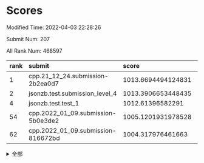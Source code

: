 # Scores

Modified Time: 2022-04-03 22:28:26

Submit Num: 207

All Rank Num: 468597

| rank |               submit               |       score        |       sigma        | pk_num |
| :--- | :--------------------------------- | :----------------- | :----------------- | :----- |
| 1    | cpp.21_12_24.submission-2b2ea0d7   | 1013.6694494124831 | 0.8240757350563013 | 9058   |
| 2    | jsonzb.test.submission_level_4     | 1013.3906653448435 | 0.8248728991099248 | 9055   |
| 4    | jsonzb.test.test_1                 | 1012.61396582291   | 0.818136196839012  | 9052   |
| 54   | cpp.2022_01_09.submission-5b0e3de2 | 1005.1201931978528 | 0.7265136462735301 | 9056   |
| 62   | cpp.2022_01_09.submission-816672bd | 1004.317976461663  | 0.7098446380418831 | 9058   |


<details>
<summary>全部</summary>

| rank |                 submit                 |       score        |       sigma        | pk_num |
| :--- | :------------------------------------- | :----------------- | :----------------- | :----- |
| 1    | cpp.21_12_24.submission-2b2ea0d7       | 1013.6694494124831 | 0.8240757350563013 | 9058   |
| 2    | jsonzb.test.submission_level_4         | 1013.3906653448435 | 0.8248728991099248 | 9055   |
| 3    | gobigger.level_3.submission_level_3_26 | 1012.6387752501587 | 0.7735478658520627 | 9050   |
| 4    | jsonzb.test.test_1                     | 1012.61396582291   | 0.818136196839012  | 9052   |
| 5    | gobigger.level_3.submission_level_3_0  | 1011.8875037276231 | 0.7792742918636751 | 9058   |
| 6    | gobigger.level_3.submission_level_3_11 | 1011.5715505186978 | 0.7916234849305065 | 9054   |
| 7    | gobigger.level_3.submission_level_3_8  | 1011.4651926969948 | 0.7862542040462677 | 9057   |
| 8    | gobigger.level_3.submission_level_3_37 | 1011.2016901886844 | 0.7641996926107337 | 9058   |
| 9    | gobigger.level_3.submission_level_3_6  | 1011.0268465744538 | 0.7768535670172382 | 9057   |
| 10   | gobigger.level_3.submission_level_3_32 | 1011.0123217071363 | 0.7736297518494089 | 9058   |
| 11   | gobigger.level_3.submission_level_3_31 | 1010.9746102962298 | 0.7653775190656739 | 9050   |
| 12   | gobigger.level_3.submission_level_3_22 | 1010.9253845041105 | 0.7477857648326458 | 9059   |
| 13   | gobigger.level_3.submission_level_3_17 | 1010.8015743573133 | 0.767357698860007  | 9054   |
| 14   | gobigger.level_3.submission_level_3_40 | 1010.706336562919  | 0.750918353417232  | 9054   |
| 15   | gobigger.level_3.submission_level_3_48 | 1010.5525119253992 | 0.7582621789381963 | 9055   |
| 16   | gobigger.level_3.submission_level_3_25 | 1010.5414966003491 | 0.752412021297879  | 9053   |
| 17   | gobigger.level_3.submission_level_3_21 | 1010.499891073624  | 0.75778178066985   | 9058   |
| 18   | gobigger.level_3.submission_level_3_16 | 1010.4991207195768 | 0.761930846338628  | 9054   |
| 19   | gobigger.level_3.submission_level_3_23 | 1010.4752443219304 | 0.7546320468260532 | 9055   |
| 20   | gobigger.level_3.submission_level_3_12 | 1010.343606267109  | 0.7485070682379245 | 9056   |
| 21   | gobigger.level_3.submission_level_3_33 | 1010.2996575217826 | 0.7491631859216779 | 9050   |
| 22   | gobigger.level_3.submission_level_3_41 | 1010.2965972949465 | 0.7594365865173033 | 9059   |
| 23   | gobigger.level_3.submission_level_3_18 | 1010.2450523452236 | 0.7670987676980874 | 9060   |
| 24   | gobigger.level_3.submission_level_3_27 | 1010.1408427164258 | 0.7680888883876701 | 9055   |
| 25   | gobigger.level_3.submission_level_3_43 | 1010.1195986275288 | 0.7391735364746703 | 9050   |
| 26   | gobigger.level_3.submission_level_3_39 | 1010.0725803422883 | 0.7719992008465475 | 9052   |
| 27   | gobigger.level_3.submission_level_3_46 | 1010.0654444941044 | 0.7649933762394024 | 9057   |
| 28   | gobigger.level_3.submission_level_3_49 | 1010.0149062177861 | 0.7412753604480607 | 9056   |
| 29   | gobigger.level_3.submission_level_3_45 | 1009.819537400092  | 0.755377866780314  | 9060   |
| 30   | gobigger.level_3.submission_level_3_24 | 1009.8163222044652 | 0.7536358845983087 | 9052   |
| 31   | gobigger.level_3.submission_level_3_1  | 1009.6312087150518 | 0.7317216973925159 | 9057   |
| 32   | gobigger.level_3.submission_level_3_14 | 1009.6287995722472 | 0.7314821046248041 | 9058   |
| 33   | gobigger.level_3.submission_level_3_35 | 1009.6042125135971 | 0.7799546698440677 | 9058   |
| 34   | gobigger.level_3.submission_level_3_47 | 1009.5937555661092 | 0.7705165300453489 | 9056   |
| 35   | gobigger.level_3.submission_level_3_10 | 1009.5708690869897 | 0.7369871940874299 | 9055   |
| 36   | gobigger.level_3.submission_level_3_44 | 1009.5387992728841 | 0.7517207328931594 | 9061   |
| 37   | gobigger.level_3.submission_level_3_5  | 1009.5253311083713 | 0.759102548301818  | 9057   |
| 38   | gobigger.level_3.submission_level_3_13 | 1009.4920603556996 | 0.7592147118366591 | 9058   |
| 39   | gobigger.level_3.submission_level_3_42 | 1009.486622976225  | 0.7517285397764573 | 9054   |
| 40   | gobigger.level_3.submission_level_3_20 | 1009.4612375810269 | 0.7446199947408972 | 9056   |
| 41   | gobigger.level_3.submission_level_3_7  | 1009.3696148415971 | 0.7428330791276118 | 9057   |
| 42   | gobigger.level_3.submission_level_3_2  | 1009.3073711714669 | 0.7607919705423875 | 9055   |
| 43   | gobigger.level_3.submission_level_3_4  | 1009.2731421423845 | 0.7390385588570246 | 9055   |
| 44   | gobigger.level_3.submission_level_3_38 | 1009.2654811174801 | 0.7414837448514553 | 9057   |
| 45   | gobigger.level_3.submission_level_3_15 | 1009.2047030222425 | 0.7603606446277509 | 9051   |
| 46   | gobigger.level_3.submission_level_3_28 | 1009.0371214951598 | 0.7366919507641392 | 9058   |
| 47   | gobigger.level_3.submission_level_3_9  | 1008.9653000352831 | 0.7322228103261953 | 9057   |
| 48   | gobigger.level_3.submission_level_3_36 | 1008.8095118571845 | 0.7510183918994893 | 9057   |
| 49   | gobigger.level_3.submission_level_3_19 | 1008.6440602375636 | 0.7428602917528002 | 9056   |
| 50   | gobigger.level_3.submission_level_3_30 | 1008.5535507338396 | 0.7482940094925753 | 9056   |
| 51   | gobigger.level_3.submission_level_3_34 | 1008.5023336843235 | 0.742234624698808  | 9055   |
| 52   | gobigger.level_3.submission_level_3_3  | 1008.3660229984201 | 0.72553930207911   | 9055   |
| 53   | gobigger.level_3.submission_level_3_29 | 1008.1650501206043 | 0.7355556464709072 | 9060   |
| 54   | cpp.2022_01_09.submission-5b0e3de2     | 1005.1201931978528 | 0.7265136462735301 | 9056   |
| 55   | gobigger.level_1.submission_level_1_29 | 1004.7971553001975 | 0.7241835091927881 | 9058   |
| 56   | gobigger.level_1.submission_level_1_42 | 1004.6121742882746 | 0.7108923757759786 | 9051   |
| 57   | gobigger.level_1.submission_level_1_12 | 1004.6024587344663 | 0.7070236966682923 | 9056   |
| 58   | gobigger.level_1.submission_level_1_34 | 1004.5349227310124 | 0.721892999499761  | 9052   |
| 59   | gobigger.level_1.submission_level_1_43 | 1004.4948390220359 | 0.7142797676609306 | 9059   |
| 60   | gobigger.level_1.submission_level_1_46 | 1004.434236752803  | 0.7189120047561992 | 9055   |
| 61   | gobigger.level_1.submission_level_1_33 | 1004.3851029597888 | 0.7169253919585452 | 9057   |
| 62   | cpp.2022_01_09.submission-816672bd     | 1004.317976461663  | 0.7098446380418831 | 9058   |
| 63   | gobigger.level_1.submission_level_1_44 | 1004.2706411727353 | 0.7218679631746523 | 9055   |
| 64   | gobigger.level_1.submission_level_1_15 | 1004.2343173407908 | 0.7249451005808927 | 9059   |
| 65   | gobigger.level_1.submission_level_1_13 | 1004.2020730928257 | 0.7077759862431365 | 9054   |
| 66   | gobigger.level_1.submission_level_1_24 | 1004.1767465232421 | 0.727152610823583  | 9052   |
| 67   | gobigger.level_1.submission_level_1_38 | 1004.1598610263346 | 0.7180646821464319 | 9055   |
| 68   | gobigger.level_1.submission_level_1_27 | 1004.1033694258607 | 0.724101018637197  | 9055   |
| 69   | gobigger.level_1.submission_level_1_11 | 1004.0513043978565 | 0.7134478568809656 | 9053   |
| 70   | gobigger.level_1.submission_level_1_21 | 1004.0496908105671 | 0.7144726158417909 | 9053   |
| 71   | gobigger.level_1.submission_level_1_40 | 1004.045041333943  | 0.7201488891970926 | 9053   |
| 72   | gobigger.level_1.submission_level_1_47 | 1003.8886815528015 | 0.713446979518779  | 9052   |
| 73   | gobigger.level_1.submission_level_1_41 | 1003.8454143340468 | 0.7101571656227674 | 9055   |
| 74   | gobigger.level_1.submission_level_1_39 | 1003.8436053999758 | 0.725396383447193  | 9054   |
| 75   | gobigger.level_1.submission_level_1_49 | 1003.7831256494503 | 0.7208350441622045 | 9053   |
| 76   | gobigger.level_1.submission_level_1_31 | 1003.7606819943306 | 0.7123971725244806 | 9055   |
| 77   | gobigger.level_1.submission_level_1_37 | 1003.7299309661067 | 0.7241901366442413 | 9055   |
| 78   | gobigger.level_1.submission_level_1_32 | 1003.7167928501896 | 0.7244021851789777 | 9051   |
| 79   | gobigger.level_1.submission_level_1_26 | 1003.6053598615365 | 0.721631630071065  | 9054   |
| 80   | gobigger.level_1.submission_level_1_6  | 1003.55750786284   | 0.7081222503468468 | 9057   |
| 81   | gobigger.level_1.submission_level_1_2  | 1003.467990012292  | 0.7032080511592056 | 9057   |
| 82   | gobigger.level_1.submission_level_1_35 | 1003.4639817999372 | 0.7155321446238474 | 9057   |
| 83   | gobigger.level_1.submission_level_1_14 | 1003.3498338602009 | 0.7148638663654043 | 9052   |
| 84   | gobigger.level_1.submission_level_1_20 | 1003.3180073768209 | 0.7074103544107954 | 9054   |
| 85   | gobigger.level_1.submission_level_1_10 | 1003.2863241723908 | 0.7151119628776312 | 9052   |
| 86   | gobigger.level_1.submission_level_1_28 | 1003.2427134916779 | 0.71955794260222   | 9056   |
| 87   | gobigger.level_1.submission_level_1_45 | 1003.2114002866618 | 0.7386400045559027 | 9059   |
| 88   | gobigger.level_1.submission_level_1_1  | 1003.1908009245478 | 0.7218370695970358 | 9055   |
| 89   | gobigger.level_1.submission_level_1_17 | 1003.0483159530717 | 0.7194360577660766 | 9054   |
| 90   | gobigger.level_1.submission_level_1_25 | 1002.8831499547227 | 0.7102042839058927 | 9057   |
| 91   | gobigger.level_1.submission_level_1_19 | 1002.8803528780848 | 0.7077414584988034 | 9057   |
| 92   | gobigger.level_1.submission_level_1_36 | 1002.8676270046461 | 0.7118996901554339 | 9056   |
| 93   | gobigger.level_1.submission_level_1_3  | 1002.7755498324752 | 0.7113004457531507 | 9054   |
| 94   | gobigger.level_1.submission_level_1_9  | 1002.6959512399087 | 0.7103486911642001 | 9057   |
| 95   | gobigger.level_1.submission_level_1_8  | 1002.6774417736042 | 0.7187731882654055 | 9050   |
| 96   | gobigger.level_1.submission_level_1_0  | 1002.5541839760119 | 0.7121462424802633 | 9058   |
| 97   | gobigger.level_1.submission_level_1_7  | 1002.5440768612283 | 0.7092431004389034 | 9063   |
| 98   | gobigger.level_1.submission_level_1_30 | 1002.4816912580777 | 0.7288738494977977 | 9056   |
| 99   | gobigger.level_1.submission_level_1_5  | 1002.4075059685231 | 0.7149284174752496 | 9053   |
| 100  | gobigger.level_1.submission_level_1_4  | 1002.120498212948  | 0.7011168332965484 | 9054   |
| 101  | gobigger.level_1.submission_level_1_18 | 1001.88907211383   | 0.7195927491695865 | 9055   |
| 102  | gobigger.level_1.submission_level_1_23 | 1001.8734518740322 | 0.7036562752950926 | 9056   |
| 103  | gobigger.level_1.submission_level_1_16 | 1001.8631868475208 | 0.7168828068436874 | 9057   |
| 104  | gobigger.level_1.submission_level_1_22 | 1001.7128580316522 | 0.7098780302589591 | 9054   |
| 105  | gobigger.level_1.submission_level_1_48 | 1001.4124956954906 | 0.7207973372433756 | 9058   |
| 106  | gobigger.random.submission_random_14   | 997.5356134409041  | 0.7040144263894366 | 9054   |
| 107  | gobigger.random.submission_random_48   | 997.1645588522216  | 0.702533026592505  | 9054   |
| 108  | gobigger.random.submission_random_13   | 996.9623498031507  | 0.7137384456620474 | 9057   |
| 109  | gobigger.random.submission_random_12   | 996.9393261650939  | 0.7153432197653092 | 9055   |
| 110  | gobigger.random.submission_random_3    | 996.822428342498   | 0.7150889400437036 | 9055   |
| 111  | gobigger.random.submission_random_31   | 996.6884805078972  | 0.7161174959050288 | 9053   |
| 112  | gobigger.random.submission_random_42   | 996.6648055471617  | 0.7253777478495194 | 9055   |
| 113  | gobigger.random.submission_random_9    | 996.6240403178738  | 0.6931067004147633 | 9056   |
| 114  | gobigger.random.submission_random_6    | 996.6230855712847  | 0.7223395714120009 | 9054   |
| 115  | gobigger.random.submission_random_46   | 996.5878546477453  | 0.7066365760587398 | 9054   |
| 116  | gobigger.random.submission_random_7    | 996.5061982625975  | 0.705480234197295  | 9056   |
| 117  | gobigger.random.submission_random_30   | 996.5007549457273  | 0.6980553982814206 | 9055   |
| 118  | gobigger.random.submission_random_26   | 996.4996994786693  | 0.6943787924209659 | 9054   |
| 119  | gobigger.random.submission_random_10   | 996.4062110869933  | 0.7163910475476218 | 9050   |
| 120  | gobigger.random.submission_random_16   | 996.4000676309153  | 0.7290803836271634 | 9054   |
| 121  | gobigger.random.submission_random_49   | 996.3919191748455  | 0.7229325816460658 | 9061   |
| 122  | gobigger.random.submission_random_11   | 996.336052675837   | 0.701414283722402  | 9051   |
| 123  | gobigger.random.submission_random_47   | 996.3129461088503  | 0.7105380753293054 | 9055   |
| 124  | gobigger.random.submission_random_24   | 996.2823378908785  | 0.7082308729243654 | 9053   |
| 125  | gobigger.random.submission_random_2    | 996.2436933569521  | 0.7142091013214067 | 9057   |
| 126  | gobigger.random.submission_random_45   | 996.1572363243191  | 0.7185405828335315 | 9051   |
| 127  | gobigger.random.submission_random_28   | 996.1558251924173  | 0.7236673839662958 | 9061   |
| 128  | gobigger.random.submission_random_4    | 996.1530923159501  | 0.7099447004918112 | 9054   |
| 129  | gobigger.random.submission_random_27   | 996.1431005802771  | 0.7199668646722156 | 9052   |
| 130  | gobigger.random.submission_random_15   | 996.1128726190242  | 0.7182545312910955 | 9055   |
| 131  | gobigger.random.submission_random_22   | 996.1072808771818  | 0.6984723250056425 | 9050   |
| 132  | gobigger.random.submission_random_5    | 996.0598222271842  | 0.7052236117393135 | 9050   |
| 133  | gobigger.random.submission_random_23   | 995.9147025465677  | 0.7212786803471664 | 9059   |
| 134  | gobigger.random.submission_random_44   | 995.8833451469857  | 0.7187520466766613 | 9056   |
| 135  | gobigger.random.submission_random_34   | 995.8373503887553  | 0.707723533049129  | 9056   |
| 136  | gobigger.random.submission_random_0    | 995.7850212698097  | 0.7113647191882789 | 9055   |
| 137  | gobigger.random.submission_random_36   | 995.7348754428612  | 0.7166094605781299 | 9051   |
| 138  | gobigger.random.submission_random_1    | 995.7217992487112  | 0.6951689327660763 | 9051   |
| 139  | gobigger.random.submission_random_29   | 995.7167620106218  | 0.7184738108633023 | 9052   |
| 140  | gobigger.random.submission_random_41   | 995.7154396001366  | 0.7100364039644547 | 9057   |
| 141  | gobigger.random.submission_random_8    | 995.7074585828054  | 0.7236909985624171 | 9056   |
| 142  | gobigger.random.submission_random_17   | 995.5598857984427  | 0.7044292968681484 | 9053   |
| 143  | gobigger.random.submission_random_33   | 995.4131878562647  | 0.7174786903394018 | 9058   |
| 144  | gobigger.random.submission_random_38   | 995.404069401507   | 0.7126585574247861 | 9057   |
| 145  | gobigger.random.submission_random_40   | 995.3042613262611  | 0.7185793525173506 | 9053   |
| 146  | gobigger.random.submission_random_32   | 995.2930796771478  | 0.7248479218281684 | 9053   |
| 147  | gobigger.random.submission_random_37   | 995.2404840799647  | 0.7244186509731366 | 9047   |
| 148  | gobigger.random.submission_random_20   | 995.2380584886813  | 0.7282015569309933 | 9055   |
| 149  | gobigger.random.submission_random_18   | 995.1790746275008  | 0.7190141461364455 | 9053   |
| 150  | gobigger.random.submission_random_25   | 995.0754095055399  | 0.7273478252431033 | 9055   |
| 151  | gobigger.random.submission_random_43   | 995.0081493085939  | 0.7154743689472449 | 9058   |
| 152  | gobigger.random.submission_random_39   | 994.7255762453617  | 0.7273059865551094 | 9050   |
| 153  | gobigger.random.submission_random_19   | 994.7045337452006  | 0.7226210086427892 | 9054   |
| 154  | gobigger.random.submission_random_21   | 994.663990003882   | 0.7277706797013356 | 9057   |
| 155  | gobigger.random.submission_random_35   | 994.3232383686259  | 0.7197994793885377 | 9050   |
| 156  | gobigger.level_2.submission_level_2_25 | 993.6476045657664  | 0.7276487034849871 | 9060   |
| 157  | gobigger.level_2.submission_level_2_42 | 993.4947184959323  | 0.7286127878214291 | 9060   |
| 158  | gobigger.level_2.submission_level_2_22 | 993.4721221129661  | 0.7358946931687286 | 9056   |
| 159  | gobigger.level_2.submission_level_2_38 | 993.1369242530565  | 0.7544956067854846 | 9052   |
| 160  | gobigger.level_2.submission_level_2_40 | 993.1325818330046  | 0.7441964450495142 | 9054   |
| 161  | gobigger.level_2.submission_level_2_13 | 993.0054957743032  | 0.7486481020445086 | 9055   |
| 162  | gobigger.level_2.submission_level_2_21 | 993.004944926477   | 0.7352066786177269 | 9056   |
| 163  | gobigger.level_2.submission_level_2_47 | 992.9925425411316  | 0.7261091751728022 | 9056   |
| 164  | gobigger.level_2.submission_level_2_31 | 992.8572190046303  | 0.72817319107128   | 9057   |
| 165  | gobigger.level_2.submission_level_2_0  | 992.8487938506568  | 0.7408409294348596 | 9058   |
| 166  | gobigger.level_2.submission_level_2_12 | 992.6713899453256  | 0.7468563421911234 | 9055   |
| 167  | gobigger.level_2.submission_level_2_10 | 992.645656654875   | 0.752141719177299  | 9055   |
| 168  | gobigger.level_2.submission_level_2_20 | 992.6003262881039  | 0.7395064520706582 | 9053   |
| 169  | gobigger.level_2.submission_level_2_33 | 992.5485657548988  | 0.7296747412895104 | 9057   |
| 170  | gobigger.level_2.submission_level_2_18 | 992.5330000595532  | 0.7434182569804879 | 9055   |
| 171  | gobigger.level_2.submission_level_2_48 | 992.4592621834257  | 0.746650786761282  | 9052   |
| 172  | gobigger.level_2.submission_level_2_30 | 992.4524594612885  | 0.7567212733396308 | 9056   |
| 173  | gobigger.level_2.submission_level_2_26 | 992.4375282026837  | 0.747729771210356  | 9051   |
| 174  | gobigger.level_2.submission_level_2_16 | 992.433427568513   | 0.7516458686481265 | 9058   |
| 175  | gobigger.level_2.submission_level_2_49 | 992.4278450778211  | 0.7422692708151161 | 9056   |
| 176  | gobigger.level_2.submission_level_2_17 | 992.3936491960079  | 0.7534271503367073 | 9052   |
| 177  | gobigger.level_2.submission_level_2_46 | 992.3193785593426  | 0.7607995257759494 | 9056   |
| 178  | gobigger.level_2.submission_level_2_23 | 992.3089769521853  | 0.7283825568326455 | 9056   |
| 179  | gobigger.level_2.submission_level_2_35 | 992.28092342384    | 0.741565164020678  | 9055   |
| 180  | gobigger.level_2.submission_level_2_4  | 992.2714949702639  | 0.7503468017936726 | 9058   |
| 181  | gobigger.level_2.submission_level_2_9  | 992.264040921393   | 0.7467907998879179 | 9047   |
| 182  | gobigger.level_2.submission_level_2_43 | 992.2158995677026  | 0.7436701982115744 | 9054   |
| 183  | gobigger.level_2.submission_level_2_5  | 992.1424478710557  | 0.7497445196384999 | 9054   |
| 184  | gobigger.level_2.submission_level_2_1  | 992.106435386592   | 0.7470585772712093 | 9059   |
| 185  | gobigger.level_2.submission_level_2_37 | 991.98986994636    | 0.7659332083328779 | 9059   |
| 186  | gobigger.level_2.submission_level_2_3  | 991.9513677844564  | 0.7432556243268674 | 9051   |
| 187  | gobigger.level_2.submission_level_2_44 | 991.8355800372395  | 0.7615737872659899 | 9050   |
| 188  | gobigger.level_2.submission_level_2_27 | 991.8221346846104  | 0.744065676075052  | 9052   |
| 189  | gobigger.level_2.submission_level_2_15 | 991.7185236385533  | 0.7360275851156578 | 9054   |
| 190  | gobigger.level_2.submission_level_2_29 | 991.6448426362546  | 0.7614842511755653 | 9052   |
| 191  | gobigger.level_2.submission_level_2_2  | 991.6417288479686  | 0.733326931465816  | 9061   |
| 192  | gobigger.level_2.submission_level_2_19 | 991.5988954677298  | 0.7542801507346155 | 9053   |
| 193  | gobigger.level_2.submission_level_2_41 | 991.556523091083   | 0.7530847201396714 | 9057   |
| 194  | gobigger.level_2.submission_level_2_45 | 991.53634804553    | 0.7620415949096477 | 9056   |
| 195  | gobigger.level_2.submission_level_2_32 | 991.5059766694401  | 0.756159566317332  | 9058   |
| 196  | gobigger.level_2.submission_level_2_6  | 991.4870944418706  | 0.7539096976473844 | 9053   |
| 197  | gobigger.level_2.submission_level_2_36 | 991.3469974000533  | 0.7422294748094258 | 9055   |
| 198  | gobigger.level_2.submission_level_2_34 | 991.2862729367946  | 0.7526690863874124 | 9052   |
| 199  | gobigger.level_2.submission_level_2_7  | 991.1691981671631  | 0.7557366821833532 | 9056   |
| 200  | gobigger.level_2.submission_level_2_39 | 991.1577925185095  | 0.7549623639773546 | 9055   |
| 201  | gobigger.level_2.submission_level_2_11 | 990.4941218648285  | 0.7658394591522414 | 9055   |
| 202  | gobigger.level_2.submission_level_2_24 | 990.376416316421   | 0.7635782514507794 | 9054   |
| 203  | gobigger.level_2.submission_level_2_14 | 990.3712469864817  | 0.7522622640337356 | 9054   |
| 204  | gobigger.level_2.submission_level_2_28 | 990.3313663792846  | 0.7742731679391954 | 9058   |
| 205  | gobigger.level_2.submission_level_2_8  | 990.09507953387    | 0.7652950309729553 | 9054   |
| 206  | gobigger.none.submission_none_1        | 979.2752189789807  | 1.318751669491555  | 9048   |
| 207  | gobigger.none.submission_none_0        | 976.5568935673754  | 1.4146954754155887 | 9056   |

</details>